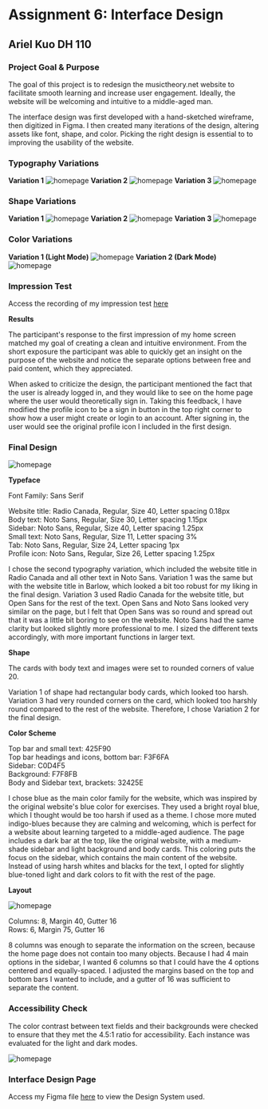 # Assignment 6: Interface Design

## Ariel Kuo DH 110

### Project Goal & Purpose

The goal of this project is to redesign the musictheory.net website to facilitate smooth learning and increase user engagement. Ideally, the website will be welcoming and intuitive to a middle-aged man.

The interface design was first developed with a hand-sketched wireframe, then digitized in Figma. I then created many iterations of the design, altering assets like font, shape, and color. Picking the right design is essential to to improving the usability of the website.

### Typography Variations

**Variation 1**
![homepage](font1.png)
**Variation 2**
![homepage](font2.png)
**Variation 3**
![homepage](font3.png)

### Shape Variations

**Variation 1**
![homepage](shape1.png)
**Variation 2**
![homepage](shape2.png)
**Variation 3**
![homepage](shape3.png)

### Color Variations

**Variation 1 (Light Mode)**
![homepage](lightmode.png)
**Variation 2 (Dark Mode)**
![homepage](darkmode.png)

### Impression Test

Access the recording of my impression test [here](https://drive.google.com/file/d/1yd975e_5F3IsfR259x6pNe-0G2r1aGmC/view?usp=sharing) 

**Results**

The participant's response to the first impression of my home screen matched my goal of creating a clean and intuitive environment. From the short exposure the participant was able to quickly get an insight on the purpose of the website and notice the separate options between free and paid content, which they appreciated. 

When asked to criticize the design, the participant mentioned the fact that the user is already logged in, and they would like to see on the home page where the user would theoretically sign in. Taking this feedback, I have modified the profile icon to be a sign in button in the top right corner to show how a user might create or login to an account. After signing in, the user would see the original profile icon I included in the first design.

### Final Design

![homepage](final.png)

**Typeface**

Font Family: Sans Serif

Website title: Radio Canada, Regular, Size 40, Letter spacing 0.18px  
Body text: Noto Sans, Regular, Size 30, Letter spacing 1.15px  
Sidebar: Noto Sans, Regular, Size 40, Letter spacing 1.25px  
Small text: Noto Sans, Regular, Size 11, Letter spacing 3%  
Tab: Noto Sans, Regular, Size 24, Letter spacing 1px  
Profile icon: Noto Sans, Regular, Size 26, Letter spacing 1.25px  

I chose the second typography variation, which included the website title in Radio Canada and all other text in Noto Sans. Variation 1 was the same but with the website title in Barlow, which looked a bit too robust for my liking in the final design. Variation 3 used Radio Canada for the website title, but Open Sans for the rest of the text. Open Sans and Noto Sans looked very similar on the page, but I felt that Open Sans was so round and spread out that it was a little bit boring to see on the website. Noto Sans had the same clarity but looked slightly more professional to me. I sized the different texts accordingly, with more important functions in larger text.

**Shape**

The cards with body text and images were set to rounded corners of value 20.

Variation 1 of shape had rectangular body cards, which looked too harsh. Variation 3 had very rounded corners on the card, which looked too harshly round compared to the rest of the website. Therefore, I chose Variation 2 for the final design.

**Color Scheme**

Top bar and small text: 425F90  
Top bar headings and icons, bottom bar: F3F6FA  
Sidebar: C0D4F5  
Background: F7F8FB  
Body and Sidebar text, brackets: 32425E  

I chose blue as the main color family for the website, which was inspired by the original website's blue color for exercises. They used a bright royal blue, which I thought would be too harsh if used as a theme. I chose more muted indigo-blues because they are calming and welcoming, which is perfect for a website about learning targeted to a middle-aged audience. The page includes a dark bar at the top, like the original website, with a medium-shade sidebar and light background and body cards. This coloring puts the focus on the sidebar, which contains the main content of the website. Instead of using harsh whites and blacks for the text, I opted for slightly blue-toned light and dark colors to fit with the rest of the page.

**Layout**

![homepage](layout.png)

Columns: 8, Margin 40, Gutter 16  
Rows: 6, Margin 75, Gutter 16  
 
8 columns was enough to separate the information on the screen, because the home page does not contain too many objects. Because I had 4 main options in the sidebar, I wanted 6 columns so that I could have the 4 options centered and equally-spaced. I adjusted the margins based on the top and bottom bars I wanted to include, and a gutter of 16 was sufficient to separate the content.

### Accessibility Check

The color contrast between text fields and their backgrounds were checked to ensure that they met the 4.5:1 ratio for accessibility. Each instance was evaluated for the light and dark modes.

![homepage](accesscheck.png)

### Interface Design Page

Access my Figma file [here](https://www.figma.com/file/o6O85cjO6I7GwjE8vgIxS2/Light-Mode-UI?node-id=1011%3A3346) to view the Design System used.
